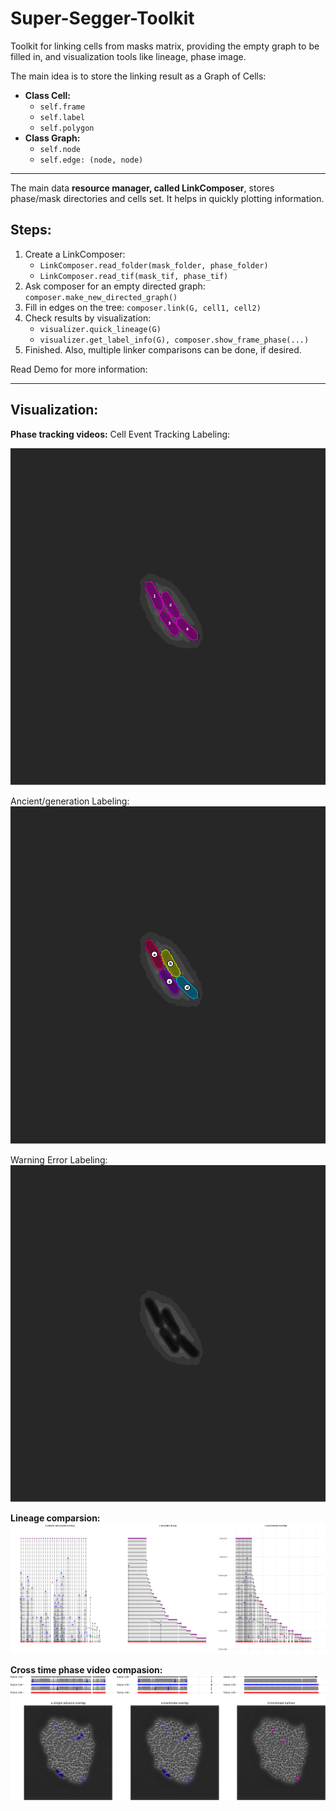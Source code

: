 # Super-Segger-Toolkit
Toolkit for linking cells from masks matrix, providing the empty graph to be filled in, and visualization tools like lineage, phase image.

The main idea is to store the linking result as a Graph of Cells:

- **Class Cell:**
  - `self.frame`
  - `self.label`
  - `self.polygon`
- **Class Graph:**
  - `self.node`
  - `self.edge: (node, node)`

---
The main data **resource manager, called LinkComposer**, stores phase/mask directories and cells set. It helps in quickly plotting information.

## Steps:
1. Create a LinkComposer:
   - `LinkComposer.read_folder(mask_folder, phase_folder)`
   - `LinkComposer.read_tif(mask_tif, phase_tif)`
2. Ask composer for an empty directed graph: `composer.make_new_directed_graph()`
3. Fill in edges on the tree: `composer.link(G, cell1, cell2)`
4. Check results by visualization:
     - `visualizer.quick_lineage(G)`
     - `visualizer.get_label_info(G), composer.show_frame_phase(...)`
5. Finished. Also, multiple linker comparisons can be done, if desired.

   
Read Demo for more information: 

---
## Visualization:
**Phase tracking videos:**
Cell Event Tracking Labeling:

![Image 1](https://github.com/yyang35/super-segger-toolkit/blob/main/readme_media/event_label.gif)

Ancient/generation Labeling:
![Image 2](https://github.com/yyang35/super-segger-toolkit/blob/main/readme_media/generation_label.gif)

Warning Error Labeling:
![Image 3](https://github.com/yyang35/super-segger-toolkit/blob/main/readme_media/warning_label.gif)

**Lineage comparsion:**
![image](https://github.com/yyang35/super-segger-toolkit/blob/main/readme_media/lineage_comparsion.png)

**Cross time phase video compasion:**
![image](https://github.com/yyang35/super-segger-toolkit/blob/main/readme_media/phase_comparsion.png)
